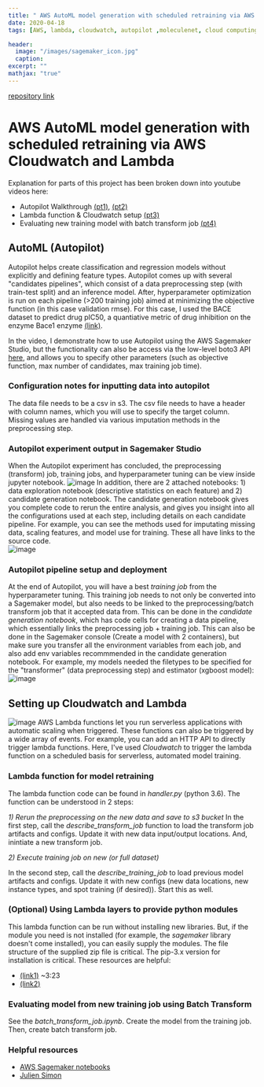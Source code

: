 ```yaml
---
title: " AWS AutoML model generation with scheduled retraining via AWS Cloudwatch and Lambda"
date: 2020-04-18
tags: [AWS, lambda, cloudwatch, autopilot ,moleculenet, cloud computing,machine learning, sagemaker]

header:
  image: "/images/sagemaker_icon.jpg"
  caption:
excerpt: ""
mathjax: "true"
---
```


 [repository link](https://github.com/jtwang1027/serverless_sagemaker)

# AWS AutoML model generation with scheduled retraining via AWS Cloudwatch and Lambda

Explanation for parts of this project has been broken down into youtube videos here:
- Autopilot Walkthrough [(pt1)](https://youtu.be/5yVdjdlmmmo), [(pt2)](https://youtu.be/bfNnRfu6zMs)
- Lambda function & Cloudwatch setup [(pt3)](https://youtu.be/eT_xbWF-t60)
- Evaluating new training model with batch transform job [(pt4)](https://youtu.be/2D42G7iZUDc)

## AutoML (Autopilot)
Autopilot helps create classification and regression models without explicitly and defining feature types. Autopilot comes up with several "candidates pipelines", which consist of a data preprocessing step (with train-test split) and an inference model. After, hyperparameter optimization is run on each pipeline (>200 training job) aimed at minimizing the objective function (in this case validation rmse). For this case, I used the BACE dataset to predict drug pIC50, a quantiative metric of drug inhibition on the enzyme Bace1 enzyme [(link)](http://moleculenet.ai/datasets-1). 



In the video, I demonstrate how to use Autopilot using the AWS Sagemaker Studio, but the functionality can also be access via the low-level boto3 API [here](https://boto3.amazonaws.com/v1/documentation/api/latest/reference/services/sagemaker.html#SageMaker.Client.create_auto_ml_job), and allows you to specify other parameters (such as objective function, max number of candidates, max training job time).

### Configuration notes for inputting data into autopilot  
The data file needs to be a csv in s3. The csv file needs to have a header with column names, which you will use to specify the target column. Missing values are handled via various imputation methods in the preprocessing step. 

### Autopilot experiment output in Sagemaker Studio
When the Autopilot experiment has concluded, the preprocessing (transform) job, training jobs, and hyperparameter tuning can be view inside jupyter notebook. 
![image](https://user-images.githubusercontent.com/46359281/79669499-ed4d7300-8189-11ea-8d99-609f234edb0a.png)
In addition, there are 2 attached notebooks: 1) data exploration notebook (descriptive statistics on each feature) and 2) candidate generation notebook. The candidate generation notebook gives you complete code to rerun the entire analysis, and gives you insight into all the configurations used at each step, including details on each candidate pipeline. For example, you can see the methods used for imputating missing data, scaling features, and model use for training. These all have links to the source code.  
![image](https://user-images.githubusercontent.com/46359281/79669603-aad86600-818a-11ea-924a-5bf68e9d9926.png)

### Autopilot pipeline setup and deployment
At the end of Autopilot, you will have a best *training job* from the hyperparameter tuning. This training job needs to not only be converted into a Sagemaker model, but also needs to be linked to the preprocessing/batch transform job that it accepted data from. This can be done in the *candidate generation notebook*, which has code cells for creating a data pipeline, which essentially links the preprocessing job + training job. This can also be done in the Sagemaker console (Create a model with 2 containers), but make sure you transfer all the environment variables from each job, and also add env variables recommmended in the candidate generation notebook. For example, my models needed the filetypes to be specified for the "transformer" (data preprocessing step) and estimator (xgboost model): 
![image](https://user-images.githubusercontent.com/46359281/79669916-29360780-818d-11ea-9b55-2bc08ce2fb50.png)


## Setting up Cloudwatch and Lambda
![image](https://user-images.githubusercontent.com/46359281/79670316-f7727000-818f-11ea-9def-befb14167245.png)
AWS Lambda functions let you run serverless applications with automatic scaling when triggered. These functions can also be triggered by a wide array of events. For example, you can add an HTTP API to directly trigger lambda functions. Here, I've used *Cloudwatch* to trigger the lambda function on a scheduled basis for serverless, automated model training. 

### Lambda function for model retraining
The lambda function code can be found in *handler.py* (python 3.6). The function can be understood in 2 steps:  

*1) Rerun the preprocessing on the new data and save to s3 bucket*
In the first step, call the *describe_transform_job* function to load the transform job artifacts and configs. Update it with new data input/output locations. And, inintiate a new transform job.

*2) Execute training job on new (or full dataset)*  

In the second step, call the *describe_training_job* to load previous model artifacts and configs. Update it with new configs (new data locations, new instance types, and spot training (if desired)). Start this as well.

### (Optional) Using Lambda layers to provide python modules
This lambda function can be run without installing new libraries. But, if the module you need is not installed (for example, the *sagemaker* library doesn't come installed), you can easily supply the modules. The file structure of the supplied zip file is critical. The pip-3.x version for installation is critical. These resources are helpful:
- [(link1)](https://www.youtube.com/watch?v=3BH79Uciw5w) ~3:23
- [(link2)](https://stackoverflow.com/questions/55695187/import-libraries-in-lambda-layers)

### Evaluating model from new training job using Batch Transform
See the *batch_transform_job.ipynb*. Create the model from the training job. Then, create batch transform job.

### Helpful resources
- [AWS Sagemaker notebooks](https://github.com/awslabs/amazon-sagemaker-examples) 
- [Julien Simon](https://www.youtube.com/watch?v=FJaykbAtGTM&t=308s) 
